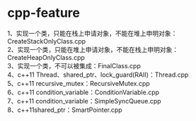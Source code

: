 # cpp-feature
1、实现一个类，只能在栈上申请对象，不能在堆上申明对象：CreateStackOnlyClass.cpp  
2、实现一个类，只能在堆上申请对象，不能在栈上申明对象：CreateHeapOnlyClass.cpp  
3、实现一个类，不可以被集成：FinalClass.cpp  
4、c++11 Thread、shared_ptr、lock_guard(RAII)：Thread.cpp  
5、c++11 recursive_mutex：RecursiveMutex.cpp  
6、c++11 condition_variable：ConditionVariable.cpp  
7、c++11 condition_variable：SimpleSyncQueue.cpp  
8、c++11shared_ptr：SmartPointer.cpp  
